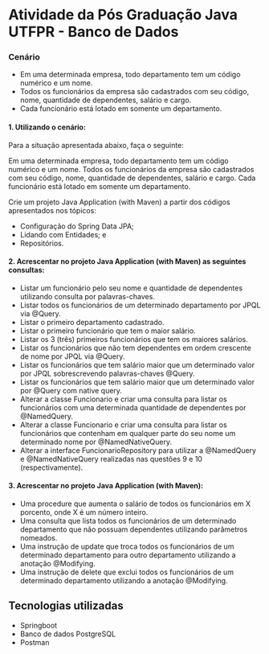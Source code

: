 # Atividade da Pós Graduação Java UTFPR - Banco de Dados

### Cenário
* Em uma determinada empresa, todo departamento tem um
código numérico e um nome.
* Todos os funcionários da empresa são cadastrados com seu
código, nome, quantidade de dependentes, salário e cargo.
* Cada funcionário está lotado em somente um
departamento.

#### 1. Utilizando o cenário:

Para a situação apresentada abaixo, faça o seguinte:

Em uma determinada empresa, todo departamento tem um código numérico e um nome.
Todos os funcionários da empresa são cadastrados com seu código, nome, quantidade de dependentes, salário e cargo.
Cada funcionário está lotado em somente um departamento.

Crie um projeto Java Application (with Maven) a partir dos códigos apresentados nos tópicos:

* Configuração do Spring Data JPA;
* Lidando com Entidades; e
* Repositórios.

#### 2. Acrescentar no projeto Java Application (with Maven) as seguintes consultas:

* Listar um funcionário pelo seu nome e quantidade de dependentes utilizando consulta por palavras-chaves.
* Listar todos os funcionários de um determinado departamento por JPQL via @Query.
* Listar o primeiro departamento cadastrado.
* Listar o primeiro funcionário que tem o maior salário.
* Listar os 3 (três) primeiros funcionários que tem os maiores salários.
* Listar os funcionários que não tem dependentes em ordem crescente de nome por JPQL via @Query.
* Listar os funcionários que tem salário maior que um determinado valor por JPQL sobrescrevendo palavras-chaves @Query.
* Listar os funcionários que tem salário maior que um determinado valor por @Query com native query.
* Alterar a classe Funcionario e criar uma consulta para listar os funcionários com uma determinada quantidade de dependentes por @NamedQuery.
* Alterar a classe Funcionario e criar uma consulta para listar os funcionários que contenham em qualquer parte do seu nome um determinado nome por @NamedNativeQuery.
* Alterar a interface FuncionarioRepository para utilizar a @NamedQuery e @NamedNativeQuery realizadas nas questões 9 e 10 (respectivamente). 

#### 3. Acrescentar no projeto Java Application (with Maven): 

* Uma procedure que aumenta o salário de todos os funcionários em X porcento, onde X é um número inteiro.
* Uma consulta que lista todos os funcionários de um determinado departamento que não possuam dependentes utilizando parâmetros nomeados.
* Uma instrução de update que troca todos os funcionários de um determinado departamento para outro departamento utilizando a anotação @Modifying.
* Uma instrução de delete que exclui todos os funcionários de um determinado departamento utilizando a anotação @Modifying.

## Tecnologias utilizadas

* Springboot
* Banco de dados PostgreSQL
* Postman

